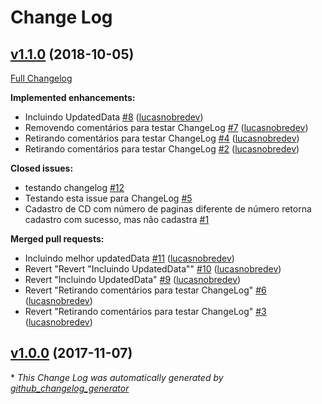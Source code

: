 # Change Log

## [v1.1.0](https://github.com/lucasnobredev/colecaodemidias/tree/v1.1.0) (2018-10-05)
[Full Changelog](https://github.com/lucasnobredev/colecaodemidias/compare/v1.0.0...v1.1.0)

**Implemented enhancements:**

- Incluindo UpdatedData [\#8](https://github.com/lucasnobredev/colecaodemidias/pull/8) ([lucasnobredev](https://github.com/lucasnobredev))
- Removendo comentários para testar ChangeLog [\#7](https://github.com/lucasnobredev/colecaodemidias/pull/7) ([lucasnobredev](https://github.com/lucasnobredev))
- Retirando comentários para testar ChangeLog [\#4](https://github.com/lucasnobredev/colecaodemidias/pull/4) ([lucasnobredev](https://github.com/lucasnobredev))
- Retirando comentários para testar ChangeLog [\#2](https://github.com/lucasnobredev/colecaodemidias/pull/2) ([lucasnobredev](https://github.com/lucasnobredev))

**Closed issues:**

- testando changelog [\#12](https://github.com/lucasnobredev/colecaodemidias/issues/12)
- Testando esta issue para ChangeLog [\#5](https://github.com/lucasnobredev/colecaodemidias/issues/5)
- Cadastro de CD com número de paginas diferente de número retorna cadastro com sucesso, mas não cadastra [\#1](https://github.com/lucasnobredev/colecaodemidias/issues/1)

**Merged pull requests:**

- Incluindo melhor updatedData [\#11](https://github.com/lucasnobredev/colecaodemidias/pull/11) ([lucasnobredev](https://github.com/lucasnobredev))
- Revert "Revert "Incluindo UpdatedData"" [\#10](https://github.com/lucasnobredev/colecaodemidias/pull/10) ([lucasnobredev](https://github.com/lucasnobredev))
- Revert "Incluindo UpdatedData" [\#9](https://github.com/lucasnobredev/colecaodemidias/pull/9) ([lucasnobredev](https://github.com/lucasnobredev))
- Revert "Retirando comentários para testar ChangeLog" [\#6](https://github.com/lucasnobredev/colecaodemidias/pull/6) ([lucasnobredev](https://github.com/lucasnobredev))
- Revert "Retirando comentários para testar ChangeLog" [\#3](https://github.com/lucasnobredev/colecaodemidias/pull/3) ([lucasnobredev](https://github.com/lucasnobredev))

## [v1.0.0](https://github.com/lucasnobredev/colecaodemidias/tree/v1.0.0) (2017-11-07)


\* *This Change Log was automatically generated by [github_changelog_generator](https://github.com/skywinder/Github-Changelog-Generator)*